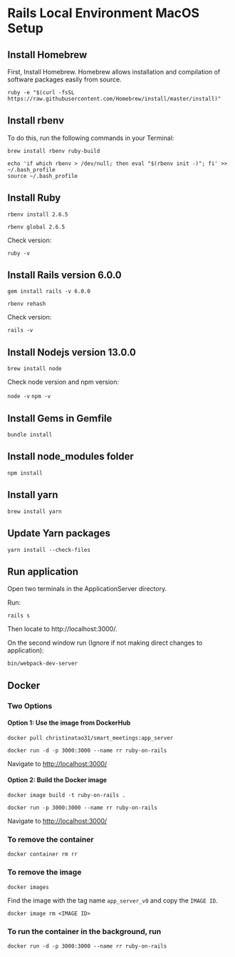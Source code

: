 # Rails Local Environment MacOS Setup

## Install Homebrew
First, Install Homebrew. Homebrew allows installation and compilation of software packages easily from source.

`ruby -e "$(curl -fsSL https://raw.githubusercontent.com/Homebrew/install/master/install)"`

## Install rbenv

To do this, run the following commands in your Terminal:

`brew install rbenv ruby-build`
```
echo 'if which rbenv > /dev/null; then eval "$(rbenv init -)"; fi' >> ~/.bash_profile
source ~/.bash_profile
```

## Install Ruby
`rbenv install 2.6.5`

`rbenv global 2.6.5`

Check version:

`ruby -v`

## Install Rails version 6.0.0

`gem install rails -v 6.0.0`

`rbenv rehash`

Check version:

`rails -v`

## Install Nodejs version 13.0.0

`brew install node`

Check node version and npm version:

`node -v`
`npm -v`

## Install Gems in Gemfile

`bundle install`

## Install node_modules folder

`npm install`

## Install yarn

`brew install yarn`

## Update Yarn packages

`yarn install --check-files`

## Run application

Open two terminals in the ApplicationServer directory.

Run:

`rails s`

Then locate to http://localhost:3000/.

On the second window run (Ignore if not making direct changes to application):

`bin/webpack-dev-server`

## Docker

### Two Options

#### Option 1: Use the image from DockerHub

`docker pull christinatao31/smart_meetings:app_server`

`docker run -d -p 3000:3000 --name rr ruby-on-rails`

Navigate to <http://localhost:3000/>

#### Option 2: Build the Docker image

`docker image build -t ruby-on-rails .`

`docker run -p 3000:3000 --name rr ruby-on-rails`

Navigate to <http://localhost:3000/>


### To remove the container

`docker container rm rr`

### To remove the image

`docker images`

Find the image with the tag name `app_server_v0` and copy the `IMAGE ID`.

`docker image rm <IMAGE ID>`

### To run the container in the background, run

`docker run -d -p 3000:3000 --name rr ruby-on-rails`


